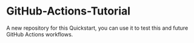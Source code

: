 # GitHub-Actions-Tutorial
A new repository for this Quickstart, you can use it to test this and future GitHub Actions workflows.
